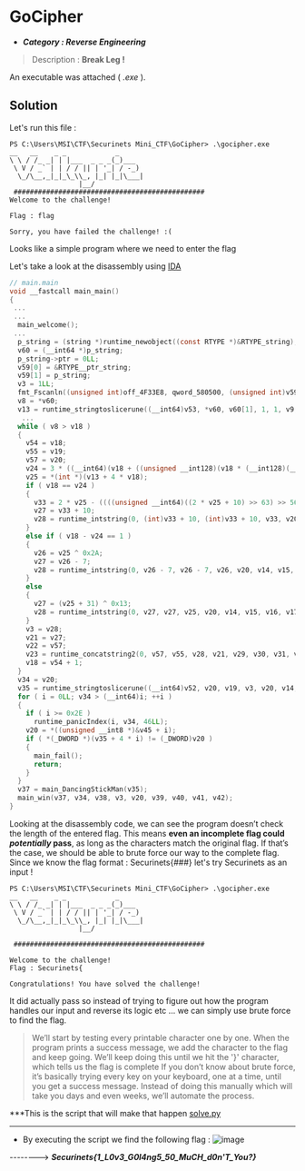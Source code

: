 # GoCipher
* ***Category : Reverse Engineering***  
 >   Description : **Break Leg !**

An executable was attached ( *.exe* ).
## Solution
Let's run this file :
```
PS C:\Users\MSI\CTF\Securinets Mini_CTF\GoCipher> .\gocipher.exe
__   __    _ _            _
\ \ / /_ _| | |___  _ _ _(_)___
 \ V / _` | | / / || | '_| / -_)
  \_/\__,_|_|_\_\\_, |_| |_|\___|
                 |__/
 ###############################################
Welcome to the challenge!

Flag : flag

Sorry, you have failed the challenge! :(
```

Looks like a simple program where we need to enter the flag

Let's take a look at the disassembly using [IDA](https://getintopc.com/softwares/disassembler/hex-rays-ida-pro-2024-free-download/)
```c
// main.main
void __fastcall main_main()
{
 ...
 ...
  main_welcome();
 ...
  p_string = (string *)runtime_newobject((const RTYPE *)&RTYPE_string);
  v60 = (__int64 *)p_string;
  p_string->ptr = 0LL;
  v59[0] = &RTYPE__ptr_string;
  v59[1] = p_string;
  v3 = 1LL;
  fmt_Fscanln((unsigned int)off_4F33E8, qword_580500, (unsigned int)v59, 1, 1, v4, v5, v6, v7);
  v8 = *v60;
  v13 = runtime_stringtoslicerune((__int64)v53, *v60, v60[1], 1, 1, v9, v10, v11, v12);
   ...
  while ( v8 > v18 )
  {
    v54 = v18;
    v55 = v19;
    v57 = v20;
    v24 = 3 * ((__int64)(v18 + ((unsigned __int128)(v18 * (__int128)(__int64)0xAAAAAAAAAAAAAAABLL) >> 64)) >> 1);
    v25 = *(int *)(v13 + 4 * v18);
    if ( v18 == v24 )
    {
      v33 = 2 * v25 - ((((unsigned __int64)((2 * v25 + 10) >> 63) >> 56) + 2 * v25 + 10) & 0xFFFFFFFFFFFFFF00LL);
      v27 = v33 + 10;
      v28 = runtime_intstring(0, (int)v33 + 10, (int)v33 + 10, v33, v20, v14, v15, v16, v17, v43, v44);
    }
    else if ( v18 - v24 == 1 )
    {
      v26 = v25 ^ 0x2A;
      v27 = v26 - 7;
      v28 = runtime_intstring(0, v26 - 7, v26 - 7, v26, v20, v14, v15, v16, v17, v43, v44);
    }
    else
    {
      v27 = (v25 + 31) ^ 0x13;
      v28 = runtime_intstring(0, v27, v27, v25, v20, v14, v15, v16, v17, v43, v44);
    }
    v3 = v28;
    v21 = v27;
    v22 = v57;
    v23 = runtime_concatstring2(0, v57, v55, v28, v21, v29, v30, v31, v32);
    v18 = v54 + 1;
  }
  v34 = v20;
  v35 = runtime_stringtoslicerune((__int64)v52, v20, v19, v3, v20, v14, v15, v16, v17);
  for ( i = 0LL; v34 > (__int64)i; ++i )
  {
    if ( i >= 0x2E )
      runtime_panicIndex(i, v34, 46LL);
    v20 = *((unsigned __int8 *)&v45 + i);
    if ( *(_DWORD *)(v35 + 4 * i) != (_DWORD)v20 )
    {
      main_fail();
      return;
    }
  }
  v37 = main_DancingStickMan(v35);
  main_win(v37, v34, v38, v3, v20, v39, v40, v41, v42);
}
```
Looking at the disassembly code, we can see the program doesn’t check the length of the entered flag. This means **even an incomplete flag could ***potentially*** pass**, as long as the characters match the original flag. If that’s the case, we should be able to brute force our way to the complete flag.
Since we know the flag format : Securinets{###} let's try Securinets as an input !
```
PS C:\Users\MSI\CTF\Securinets Mini_CTF\GoCipher> .\gocipher.exe
__   __    _ _            _
\ \ / /_ _| | |___  _ _ _(_)___
 \ V / _` | | / / || | '_| / -_)
  \_/\__,_|_|_\_\\_, |_| |_|\___|
                 |__/

 ###############################################

Welcome to the challenge!
Flag : Securinets{

Congratulations! You have solved the challenge!

```
It did actually pass so instead of trying to figure out how the program handles our input and reverse its logic etc ... we can simply use brute force to find the flag.
>We’ll start by testing every printable character one by one. When the program prints a success message, we add the character to the flag and keep going. We’ll keep doing this until we hit the '}' character, which tells us the flag is complete
>If you don’t know about brute force, it’s basically trying every key on your keyboard, one at a time, until you get a success message. Instead of doing this manually which will take you days and even weeks, we’ll automate the process.

***This is the script that will make that happen [solve.py](solve.py)
***

* By executing the script we find the following flag :
  ![image](https://github.com/user-attachments/assets/4c804a12-9311-4c03-8b11-0f189a193d09)

-------->     ***Securinets{1_L0v3_G0l4ng5_50_MuCH_d0n'T_You?}***

  
